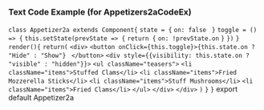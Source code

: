 ### Text Code Example (for Appetizers2aCodeEx)

`class Appetizer2a extends Component{`
  `state = {`
    `on: false`
 ` }`
  `toggle = () => {`
    `this.setState(prevState => {`
      `return {`
        `on: !prevState.on`
      `}`
    `})`
  `}`
  `render(){`
    `return(`
      `<div>`
        `<button onClick={this.toggle}>{this.state.on ? "Hide" : "Show"} ` `</button>`
          `<div style={{visibility: this.state.on ? "visible" : "hidden"}}>`
            `<ul className="teasers">`
              `<li className="items">Stuffed Clams</li>`
              `<li className="items">Fried Mozzerella Sticks</li>`
              `<li className="items">Stuff Mushrooms</li>`
              `<li className="items">Fried Clams</li>`
            `</ul>`
          `</div>`
      `</div>`
    `)`
  `}`
`}`
export default Appetizer2a